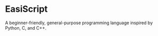# EasiScript
 A beginner-friendly, general-purpose programming language inspired by Python, C, and C++.
